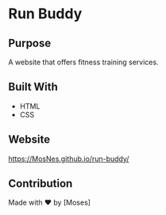 # Run Buddy

## Purpose
A website that offers fitness training services.

## Built With
* HTML
* CSS

## Website
https://MosNes.github.io/run-buddy/

## Contribution
Made with ❤️ by [Moses]
